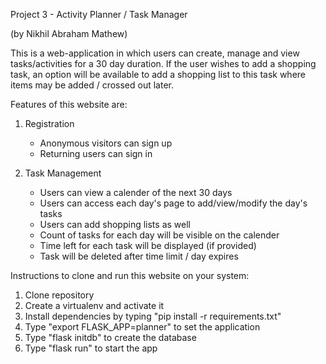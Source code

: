 Project 3 - Activity Planner / Task Manager

(by Nikhil Abraham Mathew)

This is a web-application in which users can create, manage and view tasks/activities for a 30 day duration. If the user wishes to add a shopping task, an option will be available to add a shopping list to this task where items may be added / crossed out later.

Features of this website are:
1. Registration
    - Anonymous visitors can sign up
    - Returning users can sign in

2. Task Management
    - Users can view a calender of the next 30 days
    - Users can access each day's page to add/view/modify the day's tasks
    - Users can add shopping lists as well
    - Count of tasks for each day will be visible on the calender
    - Time left for each task will be displayed (if provided)
    - Task will be deleted after time limit / day expires
    
Instructions to clone and run this website on your system:
1. Clone repository
2. Create a virtualenv and activate it
3. Install dependencies by typing "pip install -r requirements.txt"
4. Type "export FLASK_APP=planner" to set the application
5. Type "flask initdb" to create the database
6. Type "flask run" to start the app
